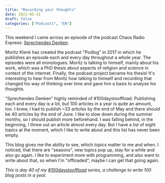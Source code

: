 ```yaml
---
title: "Recording your thoughts"
date: 2021-05-31
draft: false
categories: ["Podcasts", "EN"]
---
```


This weekend I came across an episode of the podcast Chaos Radio Express: [Sprechendes Denken](https://cre.fm/cre220-sprechendes-denken).

Moritz Klenk has created the podcast "Podlog" in 2017 in which he publishes an episode each and every day throughout a whole year. The episodes were all monologues. Moritz is talking to himself, mainly about his work, which was a PhD thesis about aspects of religion and science in context of the internet. Finally, the podcast project became his thesis! It's interesting to hear from Moritz how talking to himself and recording that changed his way of thinking over time and gave him a basis to analyse his thoughts.

"Sprechendes Denken" highly reminded of #100daystooffload. Publishing each and every day is a lot, but 100 articles in a year is quite an amount, too. I knew, I had to publish ~33 articles by the end of May and there should be 40 articles by the end of June. I like to slow down during the summer months, so I should publish more beforehand. I was falling behind, in the beginning, I threw out an article almost every day. But I have a list of eight topics at the moment, which I like to write about and this list has never been empty.

This blog gives me the ability to see, which topics matter to me and when. I noticed, that there are "seasons", new topics pop up, stay for a while and also go again. I like to experiment more with programming, and also want to write about that, so when I'm "offloaded", maybe I can get that going again.

_This is day 40 of my [#100daystooffload](https://100daystooffload.com/) series, a challenge to write 100 blog posts in a year._